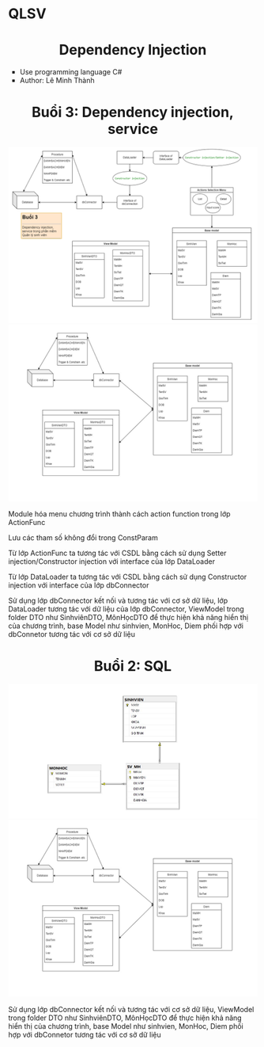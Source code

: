 # QLSV
<div align="center">
    <h1>Dependency Injection</h1>
    <ul type="square" align="left">
      <li>Use programming language C#</li>
      <li>Author: Lê Minh Thành</li>
    </ul>
    <h1>Buổi 3: Dependency injection, service</h1>
    <img src="https://github.com/minhthanh120/QLSV/blob/master/DI service.png"/>
    <img src="https://github.com/minhthanh120/QLSV/blob/master/diagram db.jpg"/>
    <p style ="text-align: left;">Module hóa menu chương trình thành cách action function trong lớp ActionFunc </p>
    <p style ="text-align: left;">Lưu các tham số không đổi trong ConstParam</p>
    <p style ="text-align: left;">Từ lớp ActionFunc ta tương tác với CSDL bằng cách sử dụng Setter injection/Constructor injection với interface của lớp DataLoader</p>
    <p style ="text-align: left;">Từ lớp DataLoader ta tương tác với CSDL bằng cách sử dụng Constructor injection với interface của lớp dbConnector</p>
    <p style ="text-align: left;">Sử dụng lớp dbConnector kết nối và tương tác với cơ sở dữ liệu, lớp DataLoader tương tác với dữ liệu của lớp dbConnector, ViewModel trong folder DTO như SinhviênDTO, MônHọcDTO để thực hiện khả năng hiển thị của chương trình, base Model như sinhvien, MonHoc, Diem phối hợp với dbConnetor tương tác với cơ sở dữ liệu</p>
    <h1>Buổi 2: SQL</h1>
    <img src="https://github.com/minhthanh120/QLSV/blob/master/a62a6bd54d70832eda61.jpg"/>
    <img src="https://github.com/minhthanh120/QLSV/blob/master/diagram db.jpg"/>
    <br/>
    <p style ="text-align: left;">Sử dụng lớp dbConnector kết nối và tương tác với cơ sở dữ liệu, ViewModel trong folder DTO như SinhviênDTO, MônHọcDTO để thực hiện khả năng hiển thị của chương trình, base Model như sinhvien, MonHoc, Diem phối hợp với dbConnetor tương tác với cơ sở dữ liệu</p>

</ul>
</div>
